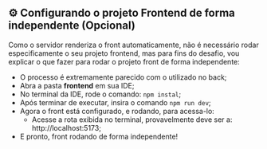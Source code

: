 ## ⚙ Configurando o projeto Frontend de forma independente (Opcional)
Como o servidor renderiza o front automaticamente, não é necessário rodar especificamente o seu projeto frontend, mas para fins do desafio, vou explicar o que fazer para rodar o projeto front de forma independente:
- O processo é extremamente parecido com o utilizado no back;
- Abra a pasta **frontend** em sua IDE;
- No terminal da IDE, rode o comando: `npm instal`;
- Após terminar de executar, insira o comando `npm run dev`;
- Agora o front está configurado, e rodando, para acessa-lo:
  - Acesse a rota exibida no terminal, provavelmente deve ser a: http://localhost:5173;
- E pronto, front rodando de forma independente!
